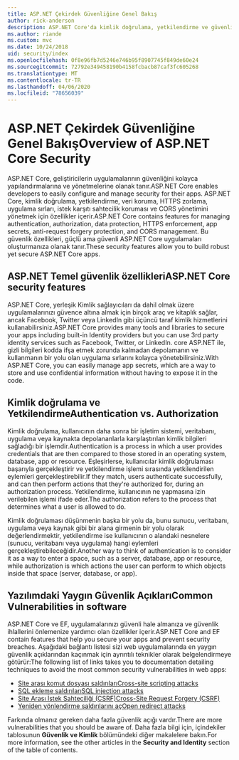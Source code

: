 ```yaml
---
title: ASP.NET Çekirdek Güvenliğine Genel Bakış
author: rick-anderson
description: ASP.NET Core'da kimlik doğrulama, yetkilendirme ve güvenlik temelleri hakkında bilgi edinin.
ms.author: riande
ms.custom: mvc
ms.date: 10/24/2018
uid: security/index
ms.openlocfilehash: 0f8e96fb7d5246e746b95f8907745f849de60e24
ms.sourcegitcommit: 72792e349458190b4158fcbacb87caf3fc605268
ms.translationtype: MT
ms.contentlocale: tr-TR
ms.lasthandoff: 04/06/2020
ms.locfileid: "78656039"
---
```

# <a name="overview-of-aspnet-core-security"></a><span data-ttu-id="029ae-103">ASP.NET Çekirdek Güvenliğine Genel Bakış</span><span class="sxs-lookup"><span data-stu-id="029ae-103">Overview of ASP.NET Core Security</span></span>

<span data-ttu-id="029ae-104">ASP.NET Core, geliştiricilerin uygulamalarının güvenliğini kolayca yapılandırmalarına ve yönetmelerine olanak tanır.</span><span class="sxs-lookup"><span data-stu-id="029ae-104">ASP.NET Core enables developers to easily configure and manage security for their apps.</span></span> <span data-ttu-id="029ae-105">ASP.NET Core, kimlik doğrulama, yetkilendirme, veri koruma, HTTPS zorlama, uygulama sırları, istek karşıtı sahtecilik koruması ve CORS yönetimini yönetmek için özellikler içerir.</span><span class="sxs-lookup"><span data-stu-id="029ae-105">ASP.NET Core contains features for managing authentication, authorization, data protection, HTTPS enforcement, app secrets, anti-request forgery protection, and CORS management.</span></span> <span data-ttu-id="029ae-106">Bu güvenlik özellikleri, güçlü ama güvenli ASP.NET Core uygulamaları oluşturmanıza olanak tanır.</span><span class="sxs-lookup"><span data-stu-id="029ae-106">These security features allow you to build robust yet secure ASP.NET Core apps.</span></span>

## <a name="aspnet-core-security-features"></a><span data-ttu-id="029ae-107">ASP.NET Temel güvenlik özellikleri</span><span class="sxs-lookup"><span data-stu-id="029ae-107">ASP.NET Core security features</span></span>

<span data-ttu-id="029ae-108">ASP.NET Core, yerleşik Kimlik sağlayıcıları da dahil olmak üzere uygulamalarınızı güvence altına almak için birçok araç ve kitaplık sağlar, ancak Facebook, Twitter veya LinkedIn gibi üçüncü taraf kimlik hizmetlerini kullanabilirsiniz.</span><span class="sxs-lookup"><span data-stu-id="029ae-108">ASP.NET Core provides many tools and libraries to secure your apps including built-in Identity providers but you can use 3rd party identity services such as Facebook, Twitter, or LinkedIn.</span></span> <span data-ttu-id="029ae-109">core ASP.NET ile, gizli bilgileri kodda ifşa etmek zorunda kalmadan depolamanın ve kullanmanın bir yolu olan uygulama sırlarını kolayca yönetebilirsiniz.</span><span class="sxs-lookup"><span data-stu-id="029ae-109">With ASP.NET Core, you can easily manage app secrets, which are a way to store and use confidential information without having to expose it in the code.</span></span>

## <a name="authentication-vs-authorization"></a><span data-ttu-id="029ae-110">Kimlik doğrulama ve Yetkilendirme</span><span class="sxs-lookup"><span data-stu-id="029ae-110">Authentication vs. Authorization</span></span>

<span data-ttu-id="029ae-111">Kimlik doğrulama, kullanıcının daha sonra bir işletim sistemi, veritabanı, uygulama veya kaynakta depolananlarla karşılaştırılan kimlik bilgileri sağladığı bir işlemdir.</span><span class="sxs-lookup"><span data-stu-id="029ae-111">Authentication is a process in which a user provides credentials that are then compared to those stored in an operating system, database, app or resource.</span></span> <span data-ttu-id="029ae-112">Eşleşirlerse, kullanıcılar kimlik doğrulaması başarıyla gerçekleştirir ve yetkilendirme işlemi sırasında yetkilendirilen eylemleri gerçekleştirebilir.</span><span class="sxs-lookup"><span data-stu-id="029ae-112">If they match, users authenticate successfully, and can then perform actions that they're authorized for, during an authorization process.</span></span> <span data-ttu-id="029ae-113">Yetkilendirme, kullanıcının ne yapmasına izin verilebilen işlemi ifade eder.</span><span class="sxs-lookup"><span data-stu-id="029ae-113">The authorization refers to the process that determines what a user is allowed to do.</span></span>

<span data-ttu-id="029ae-114">Kimlik doğrulaması düşünmenin başka bir yolu da, bunu sunucu, veritabanı, uygulama veya kaynak gibi bir alana girmenin bir yolu olarak değerlendirmektir, yetkilendirme ise kullanıcının o alandaki nesnelere (sunucu, veritabanı veya uygulama) hangi eylemleri gerçekleştirebileceğidir.</span><span class="sxs-lookup"><span data-stu-id="029ae-114">Another way to think of authentication is to consider it as a way to enter a space, such as a server, database, app or resource, while authorization is which actions the user can perform to which objects inside that space (server, database, or app).</span></span>

## <a name="common-vulnerabilities-in-software"></a><span data-ttu-id="029ae-115">Yazılımdaki Yaygın Güvenlik Açıkları</span><span class="sxs-lookup"><span data-stu-id="029ae-115">Common Vulnerabilities in software</span></span>

<span data-ttu-id="029ae-116">ASP.NET Core ve EF, uygulamalarınızı güvenli hale almanıza ve güvenlik ihlallerini önlemenize yardımcı olan özellikler içerir.</span><span class="sxs-lookup"><span data-stu-id="029ae-116">ASP.NET Core and EF contain features that help you secure your apps and prevent security breaches.</span></span> <span data-ttu-id="029ae-117">Aşağıdaki bağlantı listesi sizi web uygulamalarında en yaygın güvenlik açıklarından kaçınmak için ayrıntılı teknikler olarak belgelendirmeye götürür:</span><span class="sxs-lookup"><span data-stu-id="029ae-117">The following list of links takes you to documentation detailing techniques to avoid the most common security vulnerabilities in web apps:</span></span>

* [<span data-ttu-id="029ae-118">Site arası komut dosyası saldırıları</span><span class="sxs-lookup"><span data-stu-id="029ae-118">Cross-site scripting attacks</span></span>](xref:security/cross-site-scripting)
* [<span data-ttu-id="029ae-119">SQL ekleme saldırıları</span><span class="sxs-lookup"><span data-stu-id="029ae-119">SQL injection attacks</span></span>](/ef/core/querying/raw-sql)
* [<span data-ttu-id="029ae-120">Site Arası İstek Sahteciliği (CSRF)</span><span class="sxs-lookup"><span data-stu-id="029ae-120">Cross-Site Request Forgery (CSRF)</span></span>](xref:security/anti-request-forgery)
* [<span data-ttu-id="029ae-121">Yeniden yönlendirme saldırılarını aç</span><span class="sxs-lookup"><span data-stu-id="029ae-121">Open redirect attacks</span></span>](xref:security/preventing-open-redirects)

<span data-ttu-id="029ae-122">Farkında olmanız gereken daha fazla güvenlik açığı vardır.</span><span class="sxs-lookup"><span data-stu-id="029ae-122">There are more vulnerabilities that you should be aware of.</span></span> <span data-ttu-id="029ae-123">Daha fazla bilgi için, içindekiler tablosunun **Güvenlik ve Kimlik** bölümündeki diğer makalelere bakın.</span><span class="sxs-lookup"><span data-stu-id="029ae-123">For more information, see the other articles in the **Security and Identity** section of the table of contents.</span></span>

